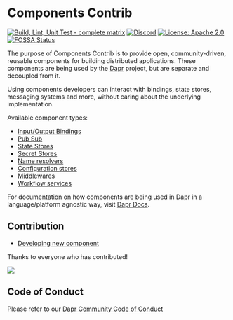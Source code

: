 # Components Contrib

[![Build, Lint, Unit Test - complete matrix](https://github.com/dapr/components-contrib/actions/workflows/components-contrib-all.yml/badge.svg?branch=master&event=schedule)](https://github.com/dapr/components-contrib/actions/workflows/components-contrib-all.yml)
[![Discord](https://img.shields.io/discord/778680217417809931)](https://discord.com/channels/778680217417809931/781589820128493598)
[![License: Apache 2.0](https://img.shields.io/badge/License-Apache_2.0-blue.svg)](https://github.com/dapr/components-contrib/blob/master/LICENSE)
[![FOSSA Status](https://app.fossa.com/api/projects/custom%2B162%2Fgithub.com%2Fdapr%2Fcomponents-contrib.svg?type=shield)](https://app.fossa.com/projects/custom%2B162%2Fgithub.com%2Fdapr%2Fcomponents-contrib?ref=badge_shield)

The purpose of Components Contrib is to provide open, community-driven, reusable components for building distributed applications.
These components are being used by the [Dapr](https://github.com/dapr/dapr) project, but are separate and decoupled from it.

Using components developers can interact with bindings, state stores, messaging systems and more, without caring about the underlying implementation.

Available component types:

* [Input/Output Bindings](bindings/README.md)
* [Pub Sub](pubsub/README.md)
* [State Stores](state/README.md)
* [Secret Stores](secretstores/README.md)
* [Name resolvers](nameresolution/README.md)
* [Configuration stores](configuration/README.md)
* [Middlewares](middleware/README.md)
* [Workflow services](workflow/README.md)

For documentation on how components are being used in Dapr in a language/platform agnostic way, visit [Dapr Docs](https://docs.dapr.io).

## Contribution

* [Developing new component](docs/developing-component.md)

Thanks to everyone who has contributed!

<a href="https://github.com/dapr/components-contrib/graphs/contributors">
  <img src="https://contributors-img.web.app/image?repo=dapr/components-contrib" />
</a>


## Code of Conduct

Please refer to our [Dapr Community Code of Conduct](https://github.com/dapr/community/blob/master/CODE-OF-CONDUCT.md)
